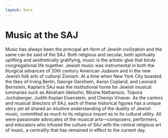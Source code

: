 ```yaml
---
layout: bare
---
```

# Music at the SAJ

Music has always been the principal art-form of Jewish civilization and the same can be said of the SAJ.  Both religious and secular, both spiritually uplifting and aesthetically gratifying, music is the artistic glue that binds congregational life together.  Jewish music was instrumental in both the liturgical advances of 20th century American Judaism and in the new Jewish folk arts of cultural Zionism.  At a time when New York City boasted the likes of Irving Berlin, George Gershwin, Aaron Copland, and Leonard Bernstein, Kaplan’s SAJ was the institutional home for Jewish musical luminaries such as Abraham Idelsohn, Moshe Nathanson, Tsipora Jochsberger, Judith Kaplan Eisenstein, and Chemjo Vinaver.  As the cantors and musical directors of SAJ, each of these historical figures has a unique story yet all shared an intuitive understanding of the duality of Jewish music, committed as much to its religious import as to its cultural utility.  All were passionate advocates of the musical arts—composers, performers, and educators who infused the culture of SAJ with the central religious art of music, a centrality that has remained in effect to the current day.
